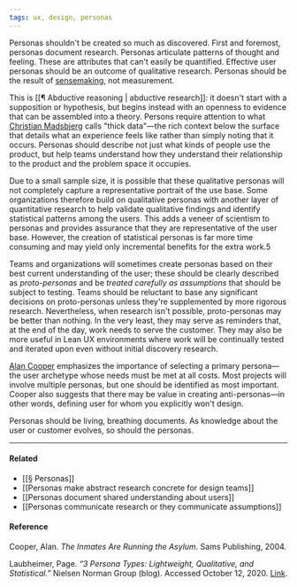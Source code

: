 ```yaml
---
tags: ux, design, personas
---
```


Personas shouldn't be created so much as discovered. First and foremost, personas document research. Personas articulate patterns of thought and feeling. These are attributes that can't easily be quantified. Effective user personas should be an outcome of qualitative research. Personas should be the result of [sensemaking](https://publish.obsidian.md/mobydiction/Sensemaking+MOC), not measurement.

This is [[¶ Abductive reasoning | abductive research]]: it doesn't start with a supposition or hypothesis, but begins instead with an openness to evidence that can be assembled into a theory. Persons require attention to what [Christian Madsbjerg](https://publish.obsidian.md/mobydiction/notes/%E2%89%88+Madsbjerg+-+Sensemaking) calls "thick data"—the rich context below the surface that details what an experience feels like rather than simply noting that it occurs. Personas should describe not just what kinds of people use the product, but help teams understand how they understand their relationship to the product and the problem space it occupies.

Due to a small sample size, it is possible that these qualitative personas will not completely capture a representative portrait of the use base. Some organizations therefore build on qualitative personas with another layer of quantitative research to help validate qualitative findings and identify statistical patterns among the users. This adds a veneer of scientism to personas and provides assurance that they are representative of the user base. However, the creation of statistical personas is far more time consuming and may yield only incremental benefits for the extra work.5

Teams and organizations will sometimes create personas based on their best current understanding of the user; these should be clearly described as _proto-personas_ and be _treated carefully as assumptions_ that should be subject to testing. Teams should be reluctant to base any significant decisions on proto-personas unless they're supplemented by more rigorous research. Nevertheless, when research isn't possible, proto-personas may be better than nothing. In the very least, they may serve as reminders that, at the end of the day, work needs to serve the customer. They may also be more useful in Lean UX environments where work will be continually tested and iterated upon even without initial discovery research.

[Alan Cooper](https://publish.obsidian.md/mobydiction/Alan+Cooper) emphasizes the importance of selecting a primary persona—the user archetype whose needs must be met at all costs. Most projects will involve multiple personas, but one should be identified as most important. Cooper also suggests that there may be value in creating anti-personas—in other words, defining user for whom you explicitly won't design.

Personas should be living, breathing documents. As knowledge about the user or customer evolves, so should the personas.

---

#### Related

- [[§ Personas]]
- [[Personas make abstract research concrete for design teams]]
- [[Personas document shared understanding about users]]
- [[Personas communicate research or they communicate assumptions]]

#### Reference

Cooper, Alan. _The Inmates Are Running the Asylum_. Sams Publishing, 2004.

Laubheimer, Page. _“3 Persona Types: Lightweight, Qualitative, and Statistical.”_ Nielsen Norman Group (blog). Accessed October 12, 2020. [Link](https://www.nngroup.com/articles/persona-types/).
